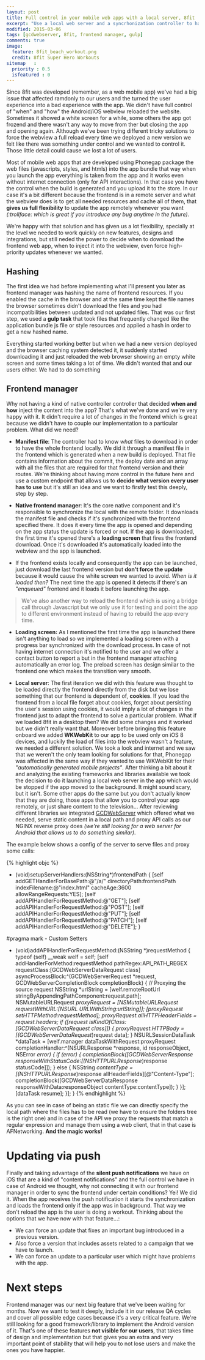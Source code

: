 ```yaml
---
layout: post
title: Full control in your mobile web apps with a local server, 8fit
excerpt: "Use a local web server and a syncrhonization controller to have full control updating your remote mobile web app. Learn how we did it with 8fit"
modified: 2015-03-06
tags: [gcdwebserver, 8fit, frontend manager, gulp]
comments: true
image:
  feature: 8fit_beach_workout.png
  credit: 8fit Super Hero Workouts
sitemap   :
  priority : 0.5
  isfeatured : 0
---
```


Since 8fit was developed (remember, as a web mobile app) we've had a big issue that affected ramdonly to our users and the turned the user experience into a bad experience with the app. We didn't have full control of "when" and "how" the Android/iOS webview reloaded the website. Sometimes it showed a white screen for a while, some others the app got frozend and there wasn't any way to move from ther but closing the app and opening again. Although we've been trying different tricky solutions to force the webview a full reload every time we deployed a new version we felt like there was something under control and we wanted to control it. Those little detail could cause we lost a lot of users.

Most of mobile web apps that are developed using Phonegap package the web files (javascripts, styles, and htmls) into the app bundle that way when you launch the app everything is taken from the app and it works even without internet connection (only for API interactions). In that case you have the control when the build is generated and you upload it to the store. In our case it's a bit different because the frontend is in a remote server and what the webview does is to get all needed resources and cache all of them, that **gives us full flexibility** to update the app remotely whenever you want *(:trollface: which is great if you introduce any bug anytime in the future)*.

We're happy with that solution and has given us a lot flexibility, specially at the level we needed to work quickly on new features, designs and integrations, but still neded the power to decide when to download the frontend web app, when to inject it into the webview, even force high-priority updates whenever we wanted.

## Hashing
The first idea we had before implementing what I'll present you later as frontend manager was hashing the name of frontend resources. If you enabled the cache in the browser and at the same time kept the file names the browser sometimes didn't download the files and you had incompatibilities between updated and not updated files. That was our first step, we used a **gulp task** that took files that frequently changed like the application bundle js file or style resources and applied a hash in order to get a new hashed name.

Everything started working better but when we had a new version deployed and the browser caching system detected it, it suddenly started downloading it and just reloaded the web browser showing an empty white screen and some times taking a lot of time. We didn't wanted that and our users either. We had to do something

## Frontend manager
Why not having a kind of native controller controller that decided **when and how** inject the content into the app? That's what we've done and we're very happy with it. It didn't require a lot of changes in the frontend which is great because we didn't have to couple our implementation to a particular problem. What did we need?

- **Manifest file**: The controller had to know *what* files to download in order to have the whole frontend locally. We did it through a manifest file in the frontend which is generated when a new build is deployed. That file contains information about the commit, the deploy date and an array with all the files that are required for that frontend version and their routes. We're thinking about having more control in the future here and use a custom endpoint that allows us to **decide what version every user has to use** but it's still an idea and we want to firstly test this deeply, step by step.

- **Native frontend manager**: It's the core native component and it's responsible to synchronize the local with the remote folder. It downloads the manifest file and checks if it's synchronized with the frontend specified there. It does it every time the app is opened and depending on the app status the update is forced or not. If the app is downloaded, the first time it's opened there's a **loading screen** that fires the frontend download. Once it's downloaded it's automatically loaded into the webview and the app is launched.

- If the frontend exists locally and consequently the app can be launched, just download the last frontend version but **don't force the update** because it would cause the white screen we wanted to avoid. *When is it loaded then?* The next time the app is opened it detects if there's an *"enqueued"* frontend and it loads it before launching the app.

> We've also another way to reload the frontend which is using a bridge call through Javascript but we only use it for testing and point the app to different environment instead of having to rebuild the app every time.

- **Loading screen:** As I mentioned the first time the app is launched there isn't anything to load so we implemented a loading screen with a progress bar synchronized with the download process. In case of not having internet connection it's notified to the user and we offer a contact button to report a but in the frontend manager attaching automatically an error log. The preload screen has design similar to the frontend one which makes the transition very smooth.

- **Local server**: The first iteration we did with this feature was thought to be loaded directly the frontend directly from the disk but we lose something that our frontend is dependent of, **cookies**. If you load the frontend from a local file forget about cookies, forget about persisting the user's session using cookies, it would imply a lot of changes in the frontend just to adapt the frontend to solve a particular problem. What if we loaded 8fit in a desktop then? We did some changes and it worked but we didn't really want that. Moreover before bringing this feature onboard we added **WKWebKit** to our app to be used only on iOS 8 devices, and luckily the load of files into the webview wasn't a feature, we needed a different solution. We took a look and internet and we saw that we weren't the only team looking for solutions for that, Phonegap was affected in the same way if they wanted to use WKWebKit for their *"automatically generated mobile projects"*. After thinking a bit about it and analyzing the existing frameworks and libraries available we took the decision to do it launching a local web server in the app which would be stopped if the app moved to the background. It might sound scary, but it isn't. Some other apps do the same but you don't actually know that they are doing, those apps that allow you to control your app remotely, or just share content to the television... After reviewing different libraries we integrated [GCDWebServer](https://github.com/swisspol/GCDWebServer) which offered what we needed, serve static content in a local path and proxy API calls as our NGINX reverse proxy does *(we're still looking for a web server for Android that allows us to do something similar)*.

The example below shows a config of the server to serve files and proxy some calls:

{% highlight objc %}
- (void)setupServerHandlers:(NSString*)frontendPath
{
    [self addGETHandlerForBasePath:@"/a/"
                     directoryPath:frontendPath
                     indexFilename:@"index.html"
                          cacheAge:3600
                allowRangeRequests:YES];
    [self addAPIHandlerForRequestMethod:@"GET"];
    [self addAPIHandlerForRequestMethod:@"POST"];
    [self addAPIHandlerForRequestMethod:@"PUT"];
    [self addAPIHandlerForRequestMethod:@"PATCH"];
    [self addAPIHandlerForRequestMethod:@"DELETE"];
}

#pragma mark - Custom Setters

- (void)addAPIHandlerForRequestMethod:(NSString *)requestMethod
{
    typeof (self) __weak welf = self;
    [self addHandlerForMethod:requestMethod
                    pathRegex:API_PATH_REGEX
                 requestClass:[GCDWebServerDataRequest class]
            asyncProcessBlock:^(GCDWebServerRequest *request, GCDWebServerCompletionBlock completionBlock) {
                // Proxying the source request
                NSString *urlString = [welf.remoteRootUrl stringByAppendingPathComponent:request.path];
                NSMutableURLRequest *proxyRequest = [NSMutableURLRequest requestWithURL:[NSURL URLWithString:urlString]];
                [proxyRequest setHTTPMethod:requestMethod];
                proxyRequest.allHTTPHeaderFields = request.headers;
                if ([request isKindOfClass:[GCDWebServerDataRequest class]]) {
                    proxyRequest.HTTPBody = [(GCDWebServerDataRequest*)request data];
                }
                NSURLSessionDataTask *dataTask = [welf.manager dataTaskWithRequest:proxyRequest completionHandler:^(NSURLResponse *response, id responseObject, NSError *error) {
                    if (error) {
                        completionBlock([GCDWebServerResponse responseWithStatusCode:[(NSHTTPURLResponse*)response statusCode]]);
                    }
                    else {
                        NSString *contentType = [(NSHTTPURLResponse*)response allHeaderFields][@"Content-Type"];
                        completionBlock([GCDWebServerDataResponse responseWithData:responseObject contentType:contentType]);
                    }
                }];
                [dataTask resume];
            }];
}
{% endhighlight %}

As you can see in case of being an static file we can directly specify the local path where the files has to be read (we have to ensure the folders tree is the right one) and in case of the API we proxy the requests that match a regular expression and manage them using a web client, that in that case is AFNetworking. **And the magic works!**

# Updating via push
Finally and taking advantage of the **silent push notifications** we have on iOS that are a kind of "content notifications" and the full control we have in case of Android we thought, why not connecting it with our frontend manager in order to sync the frontend under certain conditions? Yei! We did it. When the app receives the push notification it starts the synchronization and loads the frontend only if the app was in background. That way we don't reload the app is the user is doing a workout. Thinking about the options that we have now with that feature...:

- We can force an update that fixes an important bug introduced in a previous version.
- Also force a version that includes assets related to a campaign that we have to launch.
- We can force an update to a particular user which might have problems with the app.


# Next steps
Frontend manager was our next big feature that we've been waiting for months. Now we want to test it deeply, include it in our release QA cycles and cover all possible edge cases because it's a very critical feature. We're still looking for a good framework/library to implement the Android version of it. That's one of these features **not visible for our users**, that takes time of design and implementation but that gives you an extra and very important  point of stability that will help you to not lose users and make the ones you have happier.
